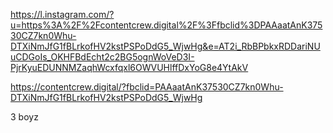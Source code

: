 https://l.instagram.com/?u=https%3A%2F%2Fcontentcrew.digital%2F%3Ffbclid%3DPAAaatAnK37530CZ7kn0Whu-DTXiNmJfG1fBLrkofHV2kstPSPoDdG5_WjwHg&e=AT2i_RbBPbkxRDDariNUuCDGoIs_OKHFBdEcht2c2BG5ognWoVeD3I-PjrKyuEDUNNMZaqhWcxfqxl6OWVUHlffDxYoG8e4YtAkV

https://contentcrew.digital/?fbclid=PAAaatAnK37530CZ7kn0Whu-DTXiNmJfG1fBLrkofHV2kstPSPoDdG5_WjwHg




3 boyz

